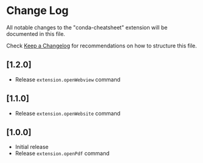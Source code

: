 # Change Log

All notable changes to the "conda-cheatsheet" extension will be documented in this file.

Check [Keep a Changelog](http://keepachangelog.com/) for recommendations on how to structure this file.

## [1.2.0]
- Release `extension.openWebview` command

## [1.1.0]
- Release `extension.openWebsite` command

## [1.0.0]
- Initial release
- Release `extension.openPdf` command
